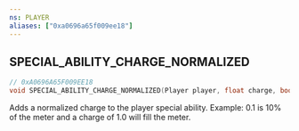 ```yaml
---
ns: PLAYER
aliases: ["0xa0696a65f009ee18"]
---
```

## SPECIAL_ABILITY_CHARGE_NORMALIZED

```c
// 0xA0696A65F009EE18
void SPECIAL_ABILITY_CHARGE_NORMALIZED(Player player, float charge, bool ignoreActive, int abilitySlot);
```

Adds a normalized charge to the player special ability. Example: 0.1 is 10% of the meter and a charge of 1.0 will fill the meter.

